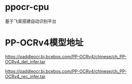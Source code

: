 # ppocr-cpu
基于飞桨搭建自动识别平台

# PP-OCRv4模型地址

https://paddleocr.bj.bcebos.com/PP-OCRv4/chinese/ch_PP-OCRv4_det_infer.tar

https://paddleocr.bj.bcebos.com/PP-OCRv4/chinese/ch_PP-OCRv4_rec_infer.tar

